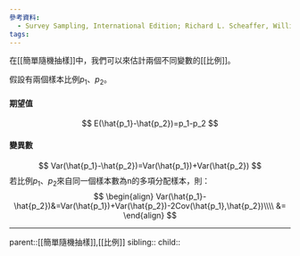 ```yaml
---
參考資料:
  - Survey Sampling, International Edition; Richard L. Scheaffer, William Mendenhall. III
tags:
---
```

在[[簡單隨機抽樣]]中，我們可以來估計兩個不同變數的[[比例]]。

假設有兩個樣本比例$p_1$、$p_2$。
#### 期望值
$$
E(\hat{p_1}-\hat{p_2})=p_1-p_2
$$
#### 變異數
$$
Var(\hat{p_1}-\hat{p_2})=Var(\hat{p_1})+Var(\hat{p_2})
$$
若比例$p_1$、$p_2$來自同一個樣本數為n的多項分配樣本，則：
$$
\begin{align}
Var(\hat{p_1}-\hat{p_2})&=Var(\hat{p_1})+Var(\hat{p_2})-2Cov(\hat{p_1},\hat{p_2})\\\\
&=
\end{align}
$$

- - -
parent::[[簡單隨機抽樣]],[[比例]]
sibling::
child::